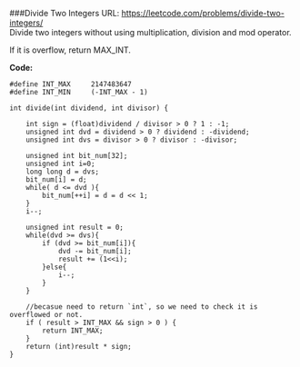 ###Divide Two Integers
URL: https://leetcode.com/problems/divide-two-integers/</br>
Divide two integers without using multiplication, division and mod operator.

If it is overflow, return MAX_INT.

__Code:__

	#define INT_MAX     2147483647
	#define INT_MIN     (-INT_MAX - 1)

	int divide(int dividend, int divisor) {

	    int sign = (float)dividend / divisor > 0 ? 1 : -1;
	    unsigned int dvd = dividend > 0 ? dividend : -dividend;
	    unsigned int dvs = divisor > 0 ? divisor : -divisor;

	    unsigned int bit_num[32];
	    unsigned int i=0;
	    long long d = dvs;
	    bit_num[i] = d;
	    while( d <= dvd ){
	        bit_num[++i] = d = d << 1;
	    }
	    i--;

	    unsigned int result = 0;
	    while(dvd >= dvs){
	        if (dvd >= bit_num[i]){
	            dvd -= bit_num[i];
	            result += (1<<i);
	        }else{
	            i--;
	        }
	    }

	    //becasue need to return `int`, so we need to check it is overflowed or not.
	    if ( result > INT_MAX && sign > 0 ) {
	        return INT_MAX;
	    }
	    return (int)result * sign;
	}